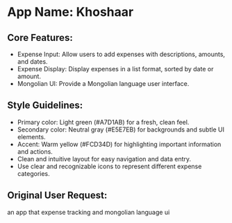 # **App Name**: Khoshaar

## Core Features:

- Expense Input: Allow users to add expenses with descriptions, amounts, and dates.
- Expense Display: Display expenses in a list format, sorted by date or amount.
- Mongolian UI: Provide a Mongolian language user interface.

## Style Guidelines:

- Primary color: Light green (#A7D1AB) for a fresh, clean feel.
- Secondary color: Neutral gray (#E5E7EB) for backgrounds and subtle UI elements.
- Accent: Warm yellow (#FCD34D) for highlighting important information and actions.
- Clean and intuitive layout for easy navigation and data entry.
- Use clear and recognizable icons to represent different expense categories.

## Original User Request:
an app that expense tracking and mongolian language ui
  
